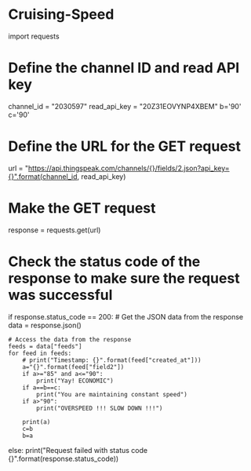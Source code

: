 # Cruising-Speed
import requests

# Define the channel ID and read API key
channel_id = "2030597"
read_api_key = "20Z31EOVYNP4XBEM"
b='90'
c='90'
# Define the URL for the GET request
url = "https://api.thingspeak.com/channels/{}/fields/2.json?api_key={}".format(channel_id, read_api_key)

# Make the GET request
response = requests.get(url)

# Check the status code of the response to make sure the request was successful
if response.status_code == 200:
    # Get the JSON data from the response
    data = response.json()

    # Access the data from the response
    feeds = data["feeds"]
    for feed in feeds:
        # print("Timestamp: {}".format(feed["created_at"]))
        a="{}".format(feed["field2"])
        if a>="85" and a<="90":
            print("Yay! ECONOMIC")
        if a==b==c:
            print("You are maintaining constant speed")
        if a>"90":
            print("OVERSPEED !!! SLOW DOWN !!!")
        
        print(a)
        c=b
        b=a

else:
    print("Request failed with status code {}".format(response.status_code))

